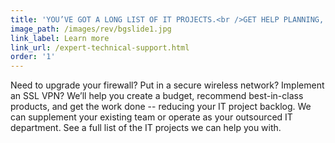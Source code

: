 ```yaml
---
title: 'YOU’VE GOT A LONG LIST OF IT PROJECTS.<br />GET HELP PLANNING, SOURCING AND DOING THE WORK.'
image_path: /images/rev/bgslide1.jpg
link_label: Learn more
link_url: /expert-technical-support.html
order: '1'
---
```



Need to upgrade your firewall? Put in a secure wireless network? Implement an SSL VPN? We’ll help you create a budget, recommend best-in-class products, and get the work done -- reducing your IT project backlog. We can supplement your existing team or operate as your outsourced IT department. See a full list of the IT projects we can help you with.
